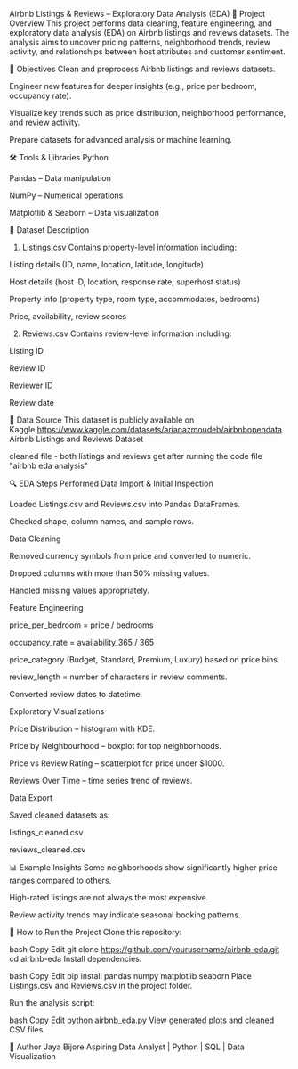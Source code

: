Airbnb Listings & Reviews – Exploratory Data Analysis (EDA)
📌 Project Overview
This project performs data cleaning, feature engineering, and exploratory data analysis (EDA) on Airbnb listings and reviews datasets.
The analysis aims to uncover pricing patterns, neighborhood trends, review activity, and relationships between host attributes and customer sentiment.

🎯 Objectives
Clean and preprocess Airbnb listings and reviews datasets.

Engineer new features for deeper insights (e.g., price per bedroom, occupancy rate).

Visualize key trends such as price distribution, neighborhood performance, and review activity.

Prepare datasets for advanced analysis or machine learning.

🛠 Tools & Libraries
Python

Pandas – Data manipulation

NumPy – Numerical operations

Matplotlib & Seaborn – Data visualization

📂 Dataset Description
1. Listings.csv
Contains property-level information including:

Listing details (ID, name, location, latitude, longitude)

Host details (host ID, location, response rate, superhost status)

Property info (property type, room type, accommodates, bedrooms)

Price, availability, review scores

2. Reviews.csv
Contains review-level information including:

Listing ID

Review ID

Reviewer ID

Review date


🔗 Data Source
This dataset is publicly available on Kaggle:https://www.kaggle.com/datasets/arianazmoudeh/airbnbopendata
Airbnb Listings and Reviews Dataset

cleaned file - both listings and reviews get after running the code file "airbnb eda analysis"

🔍 EDA Steps Performed
Data Import & Initial Inspection

Loaded Listings.csv and Reviews.csv into Pandas DataFrames.

Checked shape, column names, and sample rows.

Data Cleaning

Removed currency symbols from price and converted to numeric.

Dropped columns with more than 50% missing values.

Handled missing values appropriately.

Feature Engineering

price_per_bedroom = price / bedrooms

occupancy_rate = availability_365 / 365

price_category (Budget, Standard, Premium, Luxury) based on price bins.

review_length = number of characters in review comments.

Converted review dates to datetime.

Exploratory Visualizations

Price Distribution – histogram with KDE.

Price by Neighbourhood – boxplot for top neighborhoods.

Price vs Review Rating – scatterplot for price under $1000.

Reviews Over Time – time series trend of reviews.

Data Export

Saved cleaned datasets as:

listings_cleaned.csv

reviews_cleaned.csv

📊 Example Insights
Some neighborhoods show significantly higher price ranges compared to others.

High-rated listings are not always the most expensive.

Review activity trends may indicate seasonal booking patterns.

🚀 How to Run the Project
Clone this repository:

bash
Copy
Edit
git clone https://github.com/yourusername/airbnb-eda.git
cd airbnb-eda
Install dependencies:

bash
Copy
Edit
pip install pandas numpy matplotlib seaborn
Place Listings.csv and Reviews.csv in the project folder.

Run the analysis script:

bash
Copy
Edit
python airbnb_eda.py
View generated plots and cleaned CSV files.


📌 Author
Jaya Bijore
Aspiring Data Analyst | Python | SQL | Data Visualization

